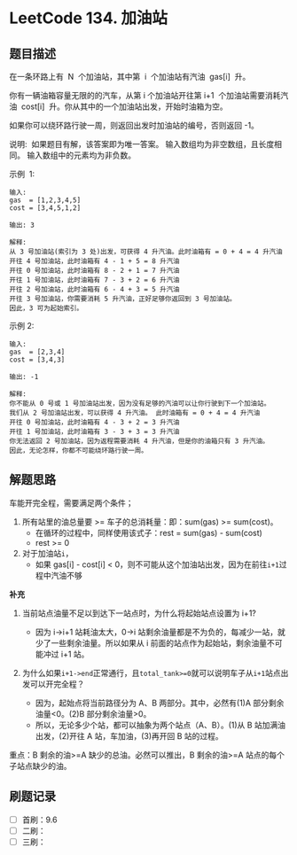 # LeetCode 134. 加油站

## 题目描述

在一条环路上有  N  个加油站，其中第  i  个加油站有汽油  gas[i]  升。

你有一辆油箱容量无限的的汽车，从第 i 个加油站开往第 i+1  个加油站需要消耗汽油  cost[i]  升。你从其中的一个加油站出发，开始时油箱为空。

如果你可以绕环路行驶一周，则返回出发时加油站的编号，否则返回 -1。

说明: 
如果题目有解，该答案即为唯一答案。
输入数组均为非空数组，且长度相同。
输入数组中的元素均为非负数。

示例  1:

```
输入:
gas  = [1,2,3,4,5]
cost = [3,4,5,1,2]

输出: 3

解释:
从 3 号加油站(索引为 3 处)出发，可获得 4 升汽油。此时油箱有 = 0 + 4 = 4 升汽油
开往 4 号加油站，此时油箱有 4 - 1 + 5 = 8 升汽油
开往 0 号加油站，此时油箱有 8 - 2 + 1 = 7 升汽油
开往 1 号加油站，此时油箱有 7 - 3 + 2 = 6 升汽油
开往 2 号加油站，此时油箱有 6 - 4 + 3 = 5 升汽油
开往 3 号加油站，你需要消耗 5 升汽油，正好足够你返回到 3 号加油站。
因此，3 可为起始索引。
```

示例 2:

```
输入:
gas  = [2,3,4]
cost = [3,4,3]

输出: -1

解释:
你不能从 0 号或 1 号加油站出发，因为没有足够的汽油可以让你行驶到下一个加油站。
我们从 2 号加油站出发，可以获得 4 升汽油。 此时油箱有 = 0 + 4 = 4 升汽油
开往 0 号加油站，此时油箱有 4 - 3 + 2 = 3 升汽油
开往 1 号加油站，此时油箱有 3 - 3 + 3 = 3 升汽油
你无法返回 2 号加油站，因为返程需要消耗 4 升汽油，但是你的油箱只有 3 升汽油。
因此，无论怎样，你都不可能绕环路行驶一周。
```

## 解题思路

车能开完全程，需要满足两个条件；

1. 所有站里的油总量要 >= 车子的总消耗量：即：sum(gas) >= sum(cost)。
   - 在循环的过程中，同样使用该式子：rest = sum(gas) - sum(cost)
   - rest >= 0
2. 对于加油站`i`，
   - 如果 gas[i] - cost[i] < 0，则不可能从这个加油站出发，因为在前往`i+1`过程中汽油不够

**补充**

1. 当前站点油量不足以到达下一站点时，为什么将起始站点设置为 i+1?

   - 因为 i->i+1 站耗油太大，0->i 站剩余油量都是不为负的，每减少一站，就少了一些剩余油量。所以如果从 i 前面的站点作为起始站，剩余油量不可能冲过 i+1 站。

2. 为什么如果`i+1->end`正常通行，且`total_tank>=0`就可以说明车子从`i+1`站点出发可以开完全程？
   - 因为，起始点将当前路径分为 A、B 两部分。其中，必然有(1)A 部分剩余油量<0。(2)B 部分剩余油量>0。
   - 所以，无论多少个站，都可以抽象为两个站点（A、B）。(1)从 B 站加满油出发，(2)开往 A 站，车加油，(3)再开回 B 站的过程。

重点：B 剩余的油>=A 缺少的总油。必然可以推出，B 剩余的油>=A 站点的每个子站点缺少的油。

## 刷题记录

- [ ] 首刷：9.6
- [ ] 二刷：
- [ ] 三刷：
